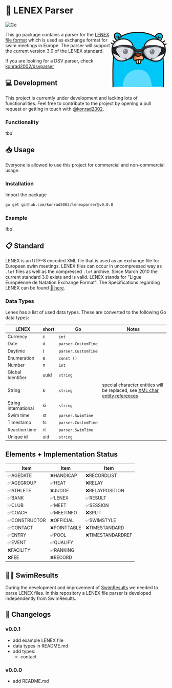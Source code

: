 # 📝 LENEX Parser

[![Go](https://github.com/konrad2002/lenexparser/actions/workflows/go.yml/badge.svg)](https://github.com/konrad2002/lenexparser/actions/workflows/go.yml)

<img src="lenexparser.png" align="right" alt="dsvparser logo" width="175">

This go package contains a parser for the [LENEX file format](https://www.wikiwand.com/de/Lenex) which is used as exchange format for swim meetings in Europe. The parser will support the current version 3.0 of the LENEX standard.

If you are looking for a DSV parser, check [konrad2002/dsvparser](https://github.com/konrad2002/dsvparser)

## 💻 Development

This project is currently under development and lacking lots of functionalities.
Feel free to contribute to the project by opening a pull request or getting in touch with [@konrad2002](https://weiss-konrad.de).

### Functionality

*tbd*

## 📥 Usage

Everyone is allowed to use this project for commercial and non-commercial usage.

### Installation

Import the package

```sh
go get github.com/konrad2002/lenexparser@v0.0.0
```

### Example

*tbd*

## 📋 Standard

LENEX is an UTF-8 encoded XML file that is used as an exchange file for European swim meetings. LENEX files can occur in uncompressed way as `.lef` files as well as the compressed `.lxf` archive. Since March 2010 the current standard 3.0 exists and is valid. LENEX stands for "Ligue Européenne de Natation Exchange Format". The Specifications regarding LENEX can be found [🔗 here](https://wiki.swimrankings.net/index.php/swimrankings:Lenex).

### Data Types

Lenex has a list of used data types. These are converted to the following Go data types:

| LENEX                | short | Go                  | Notes                                                                                                                                            |
|----------------------|-------|---------------------|--------------------------------------------------------------------------------------------------------------------------------------------------|
| Currency             | c     | `int`               |                                                                                                                                                  |
| Date                 | d     | `parser.CustomTime` |                                                                                                                                                  |
| Daytime              | t     | `parser.CustomTime` |                                                                                                                                                  |
| Enumeration          | e     | `const ()`          |                                                                                                                                                  |
| Number               | n     | `int`               |                                                                                                                                                  |
| Global Identifier    | uuid  | `string`            |                                                                                                                                                  |
| String               | s     | `string`            | special character entities will be replaced, see [XML char entity references](https://www.wikiwand.com/en/XML_entity?mobile-app=true&theme=dark) |
| String international | si    | `string`            |                                                                                                                                                  |
| Swim time            | st    | `parser.SwimTime`   |                                                                                                                                                  |
| Timestamp            | ts    | `parser.CustomTime` |                                                                                                                                                  |
| Reaction time        | rt    | `parser.SwimTime`   |                                                                                                                                                  |
| Unique id            | uid   | `string`            |                                                                                                                                                  |

## Elements + Implementation Status

| Item           | Item        | Item             |
|----------------|-------------|------------------|
| ✅AGEDATE       | ❌HANDICAP   | ❌RECORDLIST      |
| ✅AGEGROUP      | ✅HEAT       | ❌RELAY           |
| ✅ATHLETE       | ❌JUDGE      | ❌RELAYPOSITION   |
| ✅BANK          | ✅LENEX      | ✅RESULT          |
| ✅CLUB          | ✅MEET       | ✅SESSION         |
| ✅COACH         | ✅MEETINFO   | ❌SPLIT           |
| ✅CONSTRUCTOR   | ❌OFFICIAL   | ✅SWIMSTYLE       |
| ✅CONTACT       | ❌POINTTABLE | ❌TIMESTANDARD    |
| ✅ENTRY         | ✅POOL       | ❌TIMESTANDARDREF |
| ✅EVENT         | ✅QUALIFY    |                  |
| ❌FACILITY      | ✅RANKING    |                  |
| ❌FEE           | ❌RECORD     |                  |



## 🏊‍♀️ SwimResults

During the development and improvement of [SwimResults](https://swimresults.de) we needed to parse LENEX files. In this repository a LENEX file parser is developed independently from SwimResults.

## 📄 Changelogs

### v0.0.1

- add example LENEX file
- data types in README.md
- add types:
  - contact

### v0.0.0

- add README.md
